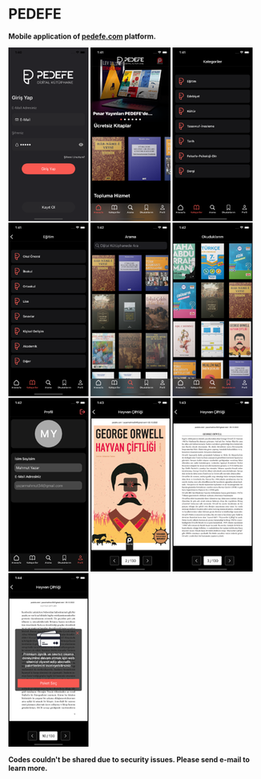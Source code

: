 # PEDEFE

**Mobile application of [pedefe.com](https://pedefe.com) platform.**

<img src="https://github.com/mahmutyazar/PEDEFE/blob/main/PEDEFE/1.png?raw=true" width="160" height="346"/> <img src="https://github.com/mahmutyazar/PEDEFE/blob/main/PEDEFE/2.png?raw=true" width="160" height="346"/> <img src="https://github.com/mahmutyazar/PEDEFE/blob/main/PEDEFE/3.png?raw=true" width="160" height="346"/> <img src="https://github.com/mahmutyazar/PEDEFE/blob/main/PEDEFE/4.png?raw=true" width="160" height="346"/> <img src="https://github.com/mahmutyazar/PEDEFE/blob/main/PEDEFE/5.png?raw=true" width="160" height="346"/> <img src="https://github.com/mahmutyazar/PEDEFE/blob/main/PEDEFE/6.png?raw=true" width="160" height="346"/> <img src="https://github.com/mahmutyazar/PEDEFE/blob/main/PEDEFE/7.png?raw=true" width="160" height="346"/> <img src="https://github.com/mahmutyazar/PEDEFE/blob/main/PEDEFE/8.png?raw=true" width="160" height="346"/> <img src="https://github.com/mahmutyazar/PEDEFE/blob/main/PEDEFE/9.png?raw=true" width="160" height="346"/> <img src="https://github.com/mahmutyazar/PEDEFE/blob/main/PEDEFE/10.png?raw=true" width="160" height="346"/>

**Codes couldn't be shared due to security issues. Please send e-mail to learn more.**









